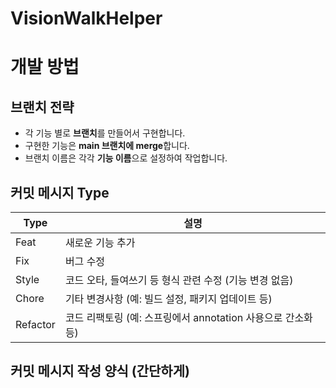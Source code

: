 # VisionWalkHelper

# 개발 방법

## 브랜치 전략
- 각 기능 별로 **브랜치**를 만들어서 구현합니다.
- 구현한 기능은 **main 브랜치에 merge**합니다.
- 브랜치 이름은 각각 **기능 이름**으로 설정하여 작업합니다.

## 커밋 메시지 Type
| Type      | 설명                                                                 |
|-----------|----------------------------------------------------------------------|
| Feat      | 새로운 기능 추가                                                     |
| Fix       | 버그 수정                                                            |
| Style     | 코드 오타, 들여쓰기 등 형식 관련 수정 (기능 변경 없음)              |
| Chore     | 기타 변경사항 (예: 빌드 설정, 패키지 업데이트 등)                   |
| Refactor  | 코드 리팩토링 (예: 스프링에서 annotation 사용으로 간소화 등)        |

## 커밋 메시지 작성 양식 (간단하게)
